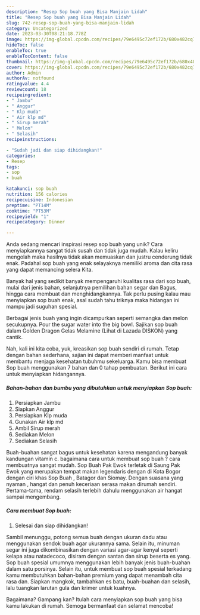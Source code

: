 ```yaml
---
description: "Resep Sop buah yang Bisa Manjain Lidah"
title: "Resep Sop buah yang Bisa Manjain Lidah"
slug: 742-resep-sop-buah-yang-bisa-manjain-lidah
category: Uncategorized
date: 2023-03-30T08:21:18.778Z
image: https://img-global.cpcdn.com/recipes/79e6495c72ef172b/680x482cq70/sop-buah-foto-resep-utama.jpg
hideToc: false
enableToc: true
enableTocContent: false
thumbnail: https://img-global.cpcdn.com/recipes/79e6495c72ef172b/680x482cq70/sop-buah-foto-resep-utama.jpg
cover: https://img-global.cpcdn.com/recipes/79e6495c72ef172b/680x482cq70/sop-buah-foto-resep-utama.jpg
author: Admin
authorAv: notfound
ratingvalue: 4.4
reviewcount: 18
recipeingredient:
- " Jambu"
- " Anggur"
- " Klp muda"
- " Air klp md"
- " Sirup merah"
- " Melon"
- " Selasih"
recipeinstructions:

- "Sudah jadi dan siap dihidangkan!"
categories:
- Resep
tags:
- sop
- buah

katakunci: sop buah 
nutrition: 156 calories
recipecuisine: Indonesian
preptime: "PT14M"
cooktime: "PT53M"
recipeyield: "1"
recipecategory: Dinner

---
```





Anda sedang mencari inspirasi resep sop buah yang unik? Cara menyiapkannya sangat tidak susah dan tidak juga mudah. Kalau keliru mengolah maka hasilnya tidak akan memuaskan dan justru cenderung tidak enak. Padahal sop buah yang enak selayaknya memiliki aroma dan cita rasa yang dapat memancing selera Kita.





Banyak hal yang sedikit banyak mempengaruhi kualitas rasa dari sop buah, mulai dari jenis bahan, selanjutnya pemilihan bahan segar dan Bagus, hingga cara membuat dan menghidangkannya. Tak perlu pusing kalau mau menyiapkan sop buah enak,      asal sudah tahu triknya maka hidangan ini mampu jadi suguhan spesial.














Berbagai jenis buah yang ingin dicampurkan seperti semangka dan melon secukupnya. Pour the sugar water into the big bowl. Sajikan sop buah dalam Golden Dragon Gelas Melamine (Lihat di Lazada DISKON) yang cantik.






Nah, kali ini kita coba, yuk, kreasikan sop buah sendiri di rumah. Tetap dengan bahan sederhana, sajian ini dapat memberi manfaat untuk membantu menjaga kesehatan tubuhmu sekeluarga. Kamu bisa membuat Sop buah menggunakan 7 bahan dan 0 tahap pembuatan. Berikut ini cara untuk menyiapkan hidangannya.

<!--inarticleads1-->

##### Bahan-bahan dan bumbu yang dibutuhkan untuk menyiapkan Sop buah:

1. Persiapkan  Jambu
1. Siapkan  Anggur
1. Persiapkan  Klp muda
1. Gunakan  Air klp md
1. Ambil  Sirup merah
1. Sediakan  Melon
1. Sediakan  Selasih


Buah-buahan sangat bagus untuk kesehatan karena mengandung banyak kandungan vitamin c. bagaimana cara untuk membuat sop buah ? cara membuatnya sangat mudah. Sop Buah Pak Ewok terletak di Saung Pak Ewok yang merupakan tempat makan legendaris dengan di Kota Bogor dengan ciri khas Sop Buah , Batagor dan Siomay. Dengan suasana yang nyaman , hangat dan penuh keceriaan serasa makan dirumah sendiri. Pertama-tama, rendam selasih terlebih dahulu menggunakan air hangat sampai mengembang. 

<!--inarticleads2-->

##### Cara membuat Sop buah:


1. Selesai dan siap dihidangkan!

Sambil menunggu, potong semua buah dengan ukuran dadu atau menggunakan sendok buah agar ukurannya sama. Selain itu, minuman segar ini juga dikombinasikan dengan variasi agar-agar kenyal seperti kelapa atau natadecoco, disiram dengan santan dan sirup beserta es yang. Sop buah spesial umumnya menggunakan lebih banyak jenis buah-buahan dalam satu porsinya. Selain itu, untuk membuat sop buah spesial terkadang kamu membutuhkan bahan-bahan premium yang dapat menambah cita rasa dan. Siapkan mangkok, tambahkan es batu, buah-buahan dan selasih, lalu tuangkan larutan gula dan krimer untuk kuahnya. 

Bagaimana? Gampang kan? Itulah cara menyiapkan sop buah yang bisa kamu lakukan di rumah. Semoga bermanfaat dan selamat mencoba!
